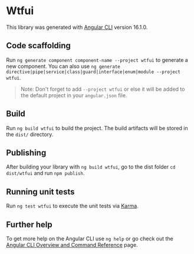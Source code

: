 # Wtfui

This library was generated with [Angular CLI](https://github.com/angular/angular-cli) version 16.1.0.

## Code scaffolding

Run `ng generate component component-name --project wtfui` to generate a new component. You can also use `ng generate directive|pipe|service|class|guard|interface|enum|module --project wtfui`.
> Note: Don't forget to add `--project wtfui` or else it will be added to the default project in your `angular.json` file. 

## Build

Run `ng build wtfui` to build the project. The build artifacts will be stored in the `dist/` directory.

## Publishing

After building your library with `ng build wtfui`, go to the dist folder `cd dist/wtfui` and run `npm publish`.

## Running unit tests

Run `ng test wtfui` to execute the unit tests via [Karma](https://karma-runner.github.io).

## Further help

To get more help on the Angular CLI use `ng help` or go check out the [Angular CLI Overview and Command Reference](https://angular.io/cli) page.
